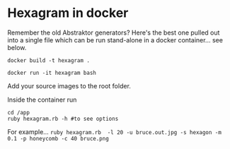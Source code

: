 # Hexagram in docker

Remember the old Abstraktor generators? Here's the best one pulled out into a single file which can be run stand-alone in a docker container... see below.

`docker build -t hexagram . `

`docker run -it hexagram bash`

Add your source images to the root folder.

Inside the container run

```
cd /app
ruby hexagram.rb -h #to see options
```

For example... `ruby hexagram.rb  -l 20 -u bruce.out.jpg -s hexagon -m 0.1 -p honeycomb -c 40 bruce.png`
